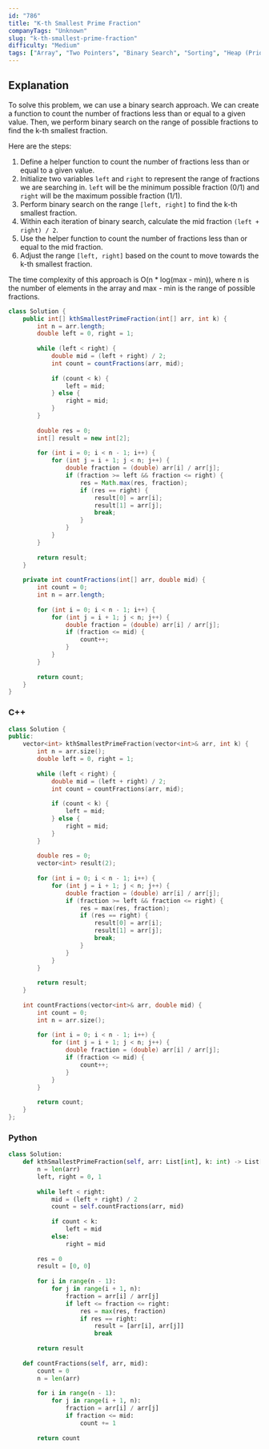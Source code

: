 ```yaml
---
id: "786"
title: "K-th Smallest Prime Fraction"
companyTags: "Unknown"
slug: "k-th-smallest-prime-fraction"
difficulty: "Medium"
tags: ["Array", "Two Pointers", "Binary Search", "Sorting", "Heap (Priority Queue)"]
---
```


## Explanation
To solve this problem, we can use a binary search approach. We can create a function to count the number of fractions less than or equal to a given value. Then, we perform binary search on the range of possible fractions to find the k-th smallest fraction. 

Here are the steps:
1. Define a helper function to count the number of fractions less than or equal to a given value.
2. Initialize two variables `left` and `right` to represent the range of fractions we are searching in. `left` will be the minimum possible fraction (0/1) and `right` will be the maximum possible fraction (1/1).
3. Perform binary search on the range `[left, right]` to find the k-th smallest fraction.
4. Within each iteration of binary search, calculate the mid fraction `(left + right) / 2`.
5. Use the helper function to count the number of fractions less than or equal to the mid fraction.
6. Adjust the range `[left, right]` based on the count to move towards the k-th smallest fraction.

The time complexity of this approach is O(n * log(max - min)), where n is the number of elements in the array and max - min is the range of possible fractions.
```java
class Solution {
    public int[] kthSmallestPrimeFraction(int[] arr, int k) {
        int n = arr.length;
        double left = 0, right = 1;
        
        while (left < right) {
            double mid = (left + right) / 2;
            int count = countFractions(arr, mid);
            
            if (count < k) {
                left = mid;
            } else {
                right = mid;
            }
        }
        
        double res = 0;
        int[] result = new int[2];
        
        for (int i = 0; i < n - 1; i++) {
            for (int j = i + 1; j < n; j++) {
                double fraction = (double) arr[i] / arr[j];
                if (fraction >= left && fraction <= right) {
                    res = Math.max(res, fraction);
                    if (res == right) {
                        result[0] = arr[i];
                        result[1] = arr[j];
                        break;
                    }
                }
            }
        }
        
        return result;
    }
    
    private int countFractions(int[] arr, double mid) {
        int count = 0;
        int n = arr.length;
        
        for (int i = 0; i < n - 1; i++) {
            for (int j = i + 1; j < n; j++) {
                double fraction = (double) arr[i] / arr[j];
                if (fraction <= mid) {
                    count++;
                }
            }
        }
        
        return count;
    }
}
```

### C++
```cpp
class Solution {
public:
    vector<int> kthSmallestPrimeFraction(vector<int>& arr, int k) {
        int n = arr.size();
        double left = 0, right = 1;
        
        while (left < right) {
            double mid = (left + right) / 2;
            int count = countFractions(arr, mid);
            
            if (count < k) {
                left = mid;
            } else {
                right = mid;
            }
        }
        
        double res = 0;
        vector<int> result(2);
        
        for (int i = 0; i < n - 1; i++) {
            for (int j = i + 1; j < n; j++) {
                double fraction = (double) arr[i] / arr[j];
                if (fraction >= left && fraction <= right) {
                    res = max(res, fraction);
                    if (res == right) {
                        result[0] = arr[i];
                        result[1] = arr[j];
                        break;
                    }
                }
            }
        }
        
        return result;
    }
    
    int countFractions(vector<int>& arr, double mid) {
        int count = 0;
        int n = arr.size();
        
        for (int i = 0; i < n - 1; i++) {
            for (int j = i + 1; j < n; j++) {
                double fraction = (double) arr[i] / arr[j];
                if (fraction <= mid) {
                    count++;
                }
            }
        }
        
        return count;
    }
};
```

### Python
```python
class Solution:
    def kthSmallestPrimeFraction(self, arr: List[int], k: int) -> List[int]:
        n = len(arr)
        left, right = 0, 1
        
        while left < right:
            mid = (left + right) / 2
            count = self.countFractions(arr, mid)
            
            if count < k:
                left = mid
            else:
                right = mid
        
        res = 0
        result = [0, 0]
        
        for i in range(n - 1):
            for j in range(i + 1, n):
                fraction = arr[i] / arr[j]
                if left <= fraction <= right:
                    res = max(res, fraction)
                    if res == right:
                        result = [arr[i], arr[j]]
                        break
        
        return result
    
    def countFractions(self, arr, mid):
        count = 0
        n = len(arr)
        
        for i in range(n - 1):
            for j in range(i + 1, n):
                fraction = arr[i] / arr[j]
                if fraction <= mid:
                    count += 1
        
        return count
```